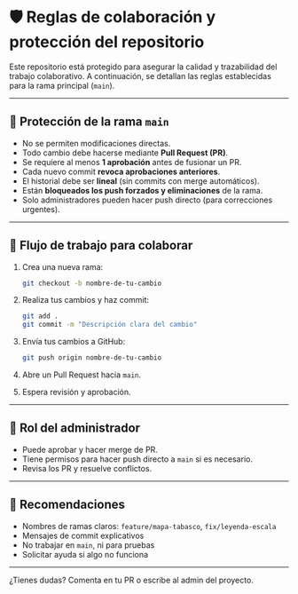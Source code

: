 
# 🛡️ Reglas de colaboración y protección del repositorio

Este repositorio está protegido para asegurar la calidad y trazabilidad del trabajo colaborativo. A continuación, se detallan las reglas establecidas para la rama principal (`main`).

---

## 🔐 Protección de la rama `main`

- No se permiten modificaciones directas.
- Todo cambio debe hacerse mediante **Pull Request (PR)**.
- Se requiere al menos **1 aprobación** antes de fusionar un PR.
- Cada nuevo commit **revoca aprobaciones anteriores**.
- El historial debe ser **lineal** (sin commits con merge automáticos).
- Están **bloqueados los push forzados y eliminaciones** de la rama.
- Solo administradores pueden hacer push directo (para correcciones urgentes).

---

## 🔁 Flujo de trabajo para colaborar

1. Crea una nueva rama:
   ```bash
   git checkout -b nombre-de-tu-cambio
   ```

2. Realiza tus cambios y haz commit:
   ```bash
   git add .
   git commit -m "Descripción clara del cambio"
   ```

3. Envía tus cambios a GitHub:
   ```bash
   git push origin nombre-de-tu-cambio
   ```

4. Abre un Pull Request hacia `main`.
5. Espera revisión y aprobación.

---

## 👤 Rol del administrador

- Puede aprobar y hacer merge de PR.
- Tiene permisos para hacer push directo a `main` si es necesario.
- Revisa los PR y resuelve conflictos.

---

## 📣 Recomendaciones

- Nombres de ramas claros: `feature/mapa-tabasco`, `fix/leyenda-escala`
- Mensajes de commit explicativos
- No trabajar en `main`, ni para pruebas
- Solicitar ayuda si algo no funciona

---

¿Tienes dudas? Comenta en tu PR o escribe al admin del proyecto.
